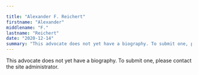 ```yaml
---

title: "Alexander F. Reichert"
firstname: "Alexander"
middlename: "F."
lastname: "Reichert"
date: "2020-12-14"
summary: "This advocate does not yet have a biography. To submit one, please contact the site administrator."
---
```

This advocate does not yet have a biography. To submit one, please contact the site administrator.

